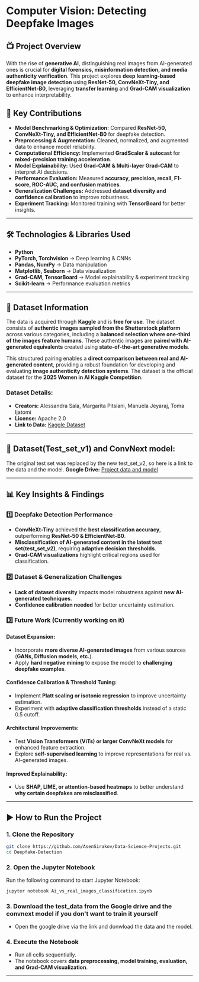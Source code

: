 # Computer Vision: Detecting Deepfake Images  

## 📺 Project Overview  
With the rise of **generative AI**, distinguishing real images from AI-generated ones is crucial for **digital forensics, misinformation detection, and media authenticity verification**. This project explores **deep learning-based deepfake image detection** using **ResNet-50, ConvNeXt-Tiny, and EfficientNet-B0**, leveraging **transfer learning** and **Grad-CAM visualization** to enhance interpretability.  

## 🚀 Key Contributions  
- **Model Benchmarking & Optimization:** Compared **ResNet-50, ConvNeXt-Tiny, and EfficientNet-B0** for deepfake detection.  
- **Preprocessing & Augmentation:** Cleaned, normalized, and augmented data to enhance model reliability.  
- **Computational Efficiency:** Implemented **GradScaler & autocast** for **mixed-precision training acceleration**.  
- **Model Explainability:** Used **Grad-CAM & Multi-layer Grad-CAM** to interpret AI decisions.  
- **Performance Evaluation:** Measured **accuracy, precision, recall, F1-score, ROC-AUC, and confusion matrices**.  
- **Generalization Challenges:** Addressed **dataset diversity and confidence calibration** to improve robustness.  
- **Experiment Tracking:** Monitored training with **TensorBoard** for better insights.  

---

## 🛠️ Technologies & Libraries Used  
- **Python**  
- **PyTorch, Torchvision** → Deep learning & CNNs  
- **Pandas, NumPy** → Data manipulation  
- **Matplotlib, Seaborn** → Data visualization  
- **Grad-CAM, TensorBoard** → Model explainability & experiment tracking  
- **Scikit-learn** → Performance evaluation metrics  

---

## 📂 Dataset Information  
The data is acquired through **Kaggle** and is **free for use**. The dataset consists of **authentic images sampled from the Shutterstock platform** across various categories, including a **balanced selection where one-third of the images feature humans**. These authentic images are **paired with AI-generated equivalents** created using **state-of-the-art generative models**.

This structured pairing enables a **direct comparison between real and AI-generated content**, providing a robust foundation for developing and evaluating **image authenticity detection systems**. The dataset is the official dataset for the **2025 Women in AI Kaggle Competition**.

### **Dataset Details:**  
- **Creators:** Alessandra Sala, Margarita Pitsiani, Manuela Jeyaraj, Toma Ijatomi  
- **License:** Apache 2.0  
- **Link to Data:** [Kaggle Dataset](https://www.kaggle.com/datasets/alessandrasala79/ai-vs-human-generated-dataset/data)  

---

## 📂 Dataset(Test_set_v1) and ConvNext model:
The original test set was replaced by the new test_set_v2, so here is a link to the data and the model.
**Google Drive:** [Project data and model](https://drive.google.com/drive/folders/1YgW9GoGYvqR1Uexz53lEmYPNNzXpw_4c?usp=sharing)

---

## 📊 Key Insights & Findings  

### **1️⃣ Deepfake Detection Performance**  
- **ConvNeXt-Tiny** achieved the **best classification accuracy**, outperforming **ResNet-50 & EfficientNet-B0**.  
- **Misclassification of AI-generated content in the latest test set(test_set_v2)**, requiring **adaptive decision thresholds**.  
- **Grad-CAM visualizations** highlight critical regions used for classification.   

### **2️⃣ Dataset & Generalization Challenges**  
- **Lack of dataset diversity** impacts model robustness against **new AI-generated techniques**.  
- **Confidence calibration needed** for better uncertainty estimation.  

### **3️⃣ Future Work (Currently working on it)**  
#### **Dataset Expansion:**  
- Incorporate **more diverse AI-generated images** from various sources (**GANs, Diffusion models, etc.**).  
- Apply **hard negative mining** to expose the model to **challenging deepfake examples**.  

#### **Confidence Calibration & Threshold Tuning:**  
- Implement **Platt scaling or isotonic regression** to improve uncertainty estimation.  
- Experiment with **adaptive classification thresholds** instead of a static 0.5 cutoff.  

#### **Architectural Improvements:**  
- Test **Vision Transformers (ViTs) or larger ConvNeXt models** for enhanced feature extraction.  
- Explore **self-supervised learning** to improve representations for real vs. AI-generated images.  

#### **Improved Explainability:**  
- Use **SHAP, LIME, or attention-based heatmaps** to better understand **why certain deepfakes are misclassified**.  

---

## ▶️ How to Run the Project  

### **1. Clone the Repository**  
```bash
git clone https://github.com/AsenSirakov/Data-Science-Projects.git
cd Deepfake-Detection
```

### **2. Open the Jupyter Notebook**  
Run the following command to start Jupyter Notebook:  
```bash
jupyter notebook Ai_vs_real_images_classification.ipynb
```
### **3. Download the test_data from the Google drive and the convnext model if you don't want to train it yourself**
- Open the google drive via the link and donwload the data and the model.

### **4. Execute the Notebook**  
- Run all cells sequentially.  
- The notebook covers **data preprocessing, model training, evaluation, and Grad-CAM visualization**.  

---

